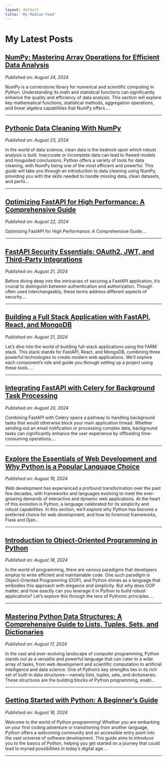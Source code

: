 ```yaml
---
layout: default
title: 'My Medium Feed'
---
```


# My Latest Posts

## [NumPy: Mastering Array Operations for Efficient Data Analysis](https://tomtalksit.medium.com/numpy-mastering-array-operations-for-efficient-data-analysis-d47fdbaf9e6f?source=rss-cba96b45006f------2)
*Published on: August 24, 2024*

NumPy is a cornerstone library for numerical and scientific computing in Python. Understanding its math and statistical functions can significantly enhance the quality and efficiency of data analysis. This section will explore key mathematical functions, statistical methods, aggregation operations, and linear algebra capabilities that NumPy offers....

---

## [Pythonic Data Cleaning With NumPy](https://tomtalksit.medium.com/pythonic-data-cleaning-with-numpy-a1f5a8771c09?source=rss-cba96b45006f------2)
*Published on: August 23, 2024*

In the world of data science, clean data is the bedrock upon which robust analysis is built. Inaccurate or incomplete data can lead to flawed models and misguided conclusions. Python offers a variety of tools for data cleaning, with NumPy being one of the most efficient and powerful. This guide will take you through an introduction to data cleaning using NumPy, providing you with the skills needed to handle missing data, clean datasets, and perfo...

---

## [Optimizing FastAPI for High Performance: A Comprehensive Guide](https://tomtalksit.medium.com/optimizing-fastapi-for-high-performance-a-comprehensive-guide-1e08c16924b3?source=rss-cba96b45006f------2)
*Published on: August 22, 2024*

Optimizing FastAPI for High Performance: A Comprehensive Guide...

---

## [FastAPI Security Essentials: OAuth2, JWT, and Third-Party Integrations](https://tomtalksit.medium.com/fastapi-security-essentials-oauth2-jwt-and-third-party-integrations-3ad353b5bfbf?source=rss-cba96b45006f------2)
*Published on: August 21, 2024*

Before diving deep into the intricacies of securing a FastAPI application, it’s crucial to distinguish between authentication and authorization. Though often used interchangeably, these terms address different aspects of security....

---

## [Building a Full Stack Application with FastAPI, React, and MongoDB](https://tomtalksit.medium.com/building-a-full-stack-application-with-fastapi-react-and-mongodb-ad7397b709da?source=rss-cba96b45006f------2)
*Published on: August 21, 2024*

Let’s dive into the world of building full-stack applications using the FARM stack. This stack stands for FastAPI, React, and MongoDB, combining three powerful technologies to create modern web applications. We’ll explore each component’s role and guide you through setting up a project using these tools....

---

## [Integrating FastAPI with Celery for Background Task Processing](https://tomtalksit.medium.com/integrating-fastapi-with-celery-for-background-task-processing-27a81ecffffc?source=rss-cba96b45006f------2)
*Published on: August 20, 2024*

Combining FastAPI with Celery opens a pathway to handling background tasks that would otherwise block your main application thread. Whether sending out an email notification or processing complex data, background tasks can significantly enhance the user experience by offloading time-consuming operations....

---

## [Explore the Essentials of Web Development and Why Python is a Popular Language Choice](https://tomtalksit.medium.com/explore-the-essentials-of-web-development-and-why-python-is-a-popular-language-choice-39b3f520ded3?source=rss-cba96b45006f------2)
*Published on: August 19, 2024*

Web development has experienced a profound transformation over the past few decades, with frameworks and languages evolving to meet the ever-growing demands of interactive and dynamic web applications. At the heart of this evolution is Python, a language celebrated for its simplicity and robust capabilities. In this section, we’ll explore why Python has become a preferred choice for web development, and how its foremost frameworks, Flask and Djan...

---

## [Introduction to Object-Oriented Programming in Python](https://tomtalksit.medium.com/introduction-to-object-oriented-programming-in-python-6f6f50bf64dc?source=rss-cba96b45006f------2)
*Published on: August 18, 2024*

In the world of programming, there are various paradigms that developers employ to write efficient and maintainable code. One such paradigm is Object-Oriented Programming (OOP), and Python shines as a language that embodies this approach with elegance and simplicity. But why does OOP matter, and how exactly can you leverage it in Python to build robust applications? Let’s explore this through the lens of Pythonic principles....

---

## [Mastering Python Data Structures: A Comprehensive Guide to Lists, Tuples, Sets, and Dictionaries](https://tomtalksit.medium.com/mastering-python-data-structures-a-comprehensive-guide-to-lists-tuples-sets-and-dictionaries-bafebaa63ff1?source=rss-cba96b45006f------2)
*Published on: August 17, 2024*

In the vast and ever-evolving landscape of computer programming, Python stands out as a versatile and powerful language that can cater to a wide array of tasks, from web development and scientific computation to artificial intelligence and data science. One of Python’s key strengths lies in its rich set of built-in data structures — namely lists, tuples, sets, and dictionaries. These structures are the building blocks of Python programming, enabl...

---

## [Getting Started with Python: A Beginner’s Guide](https://tomtalksit.medium.com/getting-started-with-python-a-beginners-guide-6cbf340cf9bc?source=rss-cba96b45006f------2)
*Published on: August 16, 2024*

Welcome to the world of Python programming! Whether you are embarking on your first coding adventure or transitioning from another language, Python offers a welcoming community and an accessible entry point into the vast universe of software development. This guide aims to introduce you to the basics of Python, helping you get started on a journey that could lead to myriad possibilities in today’s digital age....

---

